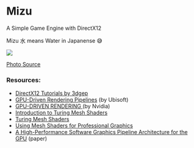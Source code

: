 # Mizu
A Simple Game Engine with DirectX12

Mizu 水 means Water in Japanense :sweat_smile:



![](https://images7.alphacoders.com/425/425648.jpg)

[Photo Source](https://wall.alphacoders.com/big.php?i=425648)

### Resources:
* [DirectX12 Tutorials by 3dgep](https://www.3dgep.com/category/graphics-programming/directx/)
* [GPU-Driven Rendering Pipelines](https://advances.realtimerendering.com/s2015/aaltonenhaar_siggraph2015_combined_final_footer_220dpi.pdf) (by Ubisoft)
* [GPU-DRIVEN RENDERING ](https://on-demand.gputechconf.com/gtc/2016/presentation/s6138-christoph-kubisch-pierre-boudier-gpu-driven-rendering.pdf) (by Nvidia)
* [Introduction to Turing Mesh Shaders](https://developer.nvidia.com/blog/introduction-turing-mesh-shaders/)
* [Turing Mesh Shaders](https://vzout.com/mesh_shading/)
* [Using Mesh Shaders for Professional Graphics](https://developer.nvidia.com/blog/using-mesh-shaders-for-professional-graphics/)
* [A High-Performance Software Graphics Pipeline Architecture
for the GPU](https://replicability.graphics/papers/10.1145-3197517.3201374/index.html) (paper)
